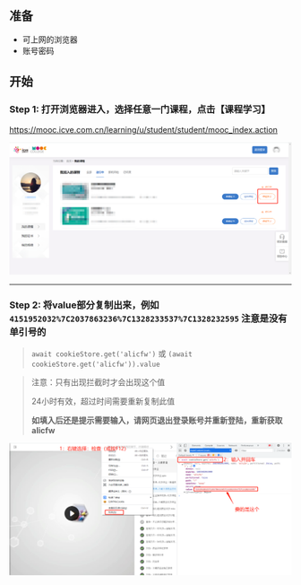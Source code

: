 ## 准备

- 可上网的浏览器
- 账号密码

## 开始

### Step 1: 打开浏览器进入，选择任意一门课程，点击【课程学习】
https://mooc.icve.com.cn/learning/u/student/student/mooc_index.action

![1](./images/alicfw1.png)

---

### Step 2: 将value部分复制出来，例如 `4151952032%7C2037863236%7C1328233537%7C1328232595` 注意是没有单引号的
> `await cookieStore.get('alicfw')` 或 `(await cookieStore.get('alicfw')).value`

> 注意：只有出现拦截时才会出现这个值
> 
> 24小时有效，超过时间需要重新复制此值
> 
> __如填入后还是提示需要输入，请网页退出登录账号并重新登陆，重新获取alicfw__

![2](./images/alicfw2.png)

